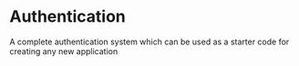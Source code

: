 # Authentication
A complete authentication system which can be used as a starter code for creating any new application
